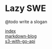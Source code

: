 # Lazy SWE
@todo write a slogan

[index](https://blog.carson-cummins.com/index.html)  
[markdown-blog](https://blog.carson-cummins.com/markdown-blog.html)  
[s3-with-go-api](https://blog.carson-cummins.com/s3-with-go-api.html)  
